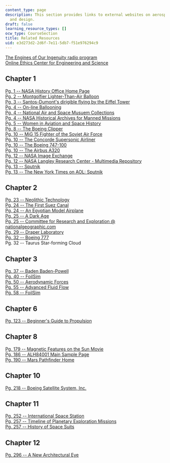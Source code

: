 ```yaml
---
content_type: page
description: This section provides links to external websites on aerospace engineering
  and design.
draft: false
learning_resource_types: []
ocw_type: CourseSection
title: Related Resources
uid: e3d273d2-2d6f-7e11-5db7-f51e976294c9
---
```

[The Engines of Our Ingenuity radio program](http://www.uh.edu/engines/)         
[Online Ethics Center for Engineering and Science](http://web.archive.org/web/20220123095311/http://www.onlineethics.org/)

## Chapter 1

[Pg. 1 -- NASA History Office Home Page](http://history.nasa.gov/)         
[Pg. 2 -- Montgolfier Lighter-Than-Air Balloon](http://web.archive.org/web/20070705214852/http://www.allstar.fiu.edu/AERO/balloon2.htm)         
[Pg. 3 -- Santos-Dumont's dirigible flying by the Eiffel Tower](http://web.archive.org/web/20120921035326/http://www.centennialofflight.gov/essay/Lighter_than_air/Beginning_of_the_Dirigible/LTA6G6.htm)         
[Pg. 4 -- On-line Ballooning](http://www.nasm.si.edu/)         
[Pg. 4 -- National Air and Space Musuem Collections](http://www.nasm.si.edu/nasm/rc.htm)         
[Pg. 4 -- NASA Historical Archives for Manned Missions](http://www.spaceflight.nasa.gov/history/index.html)         
[Pg. 5 -- Women in Aviation and Space History](http://web.archive.org/web/20220107205011/https://airandspace.si.edu/explore-and-learn/topics/women-in-aviation/)         
[Pg. 8 -- The Boeing Clipper](http://www.boeing.com/history/products/model-314-clipper.page)         
[Pg. 10 -- MiG 15 Fighter of the Soviet Air Force](https://en.wikipedia.org/wiki/Mikoyan-Gurevich_MiG-15)         
[Pg. 10 -- The Concorde Supersonic Airliner](http://www.britishairways.com/travel/concvidhome/public/en_gb)         
[Pg. 10 -- The Boeing 747-100](http://www.boeing.com/commercial/747family/pf/pf_classic_back.html)         
[Pg. 10 -- The Airbus A320](http://web.archive.org/web/20070930174428/http://www.airliners.net/info/stats.main?id=23)         
[Pg. 12 -- NASA Image Exchange](http://web.archive.org/web/20050723005805/http://nix.nasa.gov/)         
[Pg. 12 -- NASA Langley Research Center - Multimedia Repository](http://web.archive.org/web/20160116141215/http://lisar.larc.nasa.gov/)         
[Pg. 13 -- Sputnik](https://web.archive.org/web/20090401194410/http://www.hq.nasa.gov/office/pao/History/sputnik/index.html)         
[Pg. 13 -- The New York Times on AOL: Sputnik](http://www.nytimes.com/partners/aol/special/sputnik/)

## Chapter 2

[Pg. 23 -- Neolithic Technology](http://www.uh.edu/engines/epi355.htm)         
[Pg. 24 -- The First Suez Canal](http://www.uh.edu/engines/epi1257.htm)         
[Pg. 24 -- An Egyptian Model Airplane](http://www.uh.edu/engines/epi328.htm)         
[Pg. 25 -- A Dark Age](http://www.uh.edu/engines/epi577.htm)         
[Pg. 25 -- Committee for Research and Exploration @ nationalgeographic.com](http://web.archive.org/web/20110330204220/http://www.nationalgeographic.com/field/grants-programs/cre-members/)         
[Pg. 29 -- Draper Laboratory](http://www.draper.com/)         
[Pg. 32 -- Boeing 777](http://www.boeing.com/commercial/777family/)         
Pg. 32 -- Taurus Star-forming Cloud

## Chapter 3

[Pg. 37 -- Baden Baden-Powell](http://www.uh.edu/engines/epi1233.htm)         
[Pg. 40 -- FoilSim](http://www.grc.nasa.gov/WWW/K-12/FoilSim/index.html)         
[Pg. 50 -- Aerodynamic Forces](http://www.grc.nasa.gov/WWW/K-12/airplane/presar.html)         
[Pg. 55 -- Advanced Fluid Flow](http://www.simscience.org/fluid/red/downwash.html)         
[Pg. 58 -- FoilSim](http://www.grc.nasa.gov/WWW/K-12/FoilSim/index.html)

## Chapter 6

[Pg. 123 -- Beginner's Guide to Propulsion](http://www.grc.nasa.gov/WWW/K-12/airplane/bgp.html)

## Chapter 8

[Pg. 179 -- Magnetic Features on the Sun Movie](http://web.archive.org/web/20051007195040/http://science.msfc.nasa.gov/videofiles/physics_astronomy/magstorm160.rm)         
[Pg. 186 -- ALH84001 Main Sample Page](http://www-curator.jsc.nasa.gov/antmet/)         
[Pg. 190 -- Mars Pathfinder Home](http://web.archive.org/web/20051231040811/http://mpfwww.jpl.nasa.gov/MPF/index1.html)

## Chapter 10

[Pg. 218 -- Boeing Satellite System, Inc.](http://web.archive.org/web/20121031090753/http://www.boeing.com/defense-space/space/bss/)

## Chapter 11

[Pg. 252 -- International Space Station](http://spaceflight.nasa.gov/station/)         
[Pg. 257 -- Timeline of Planetary Exploration Missions](http://nssdc.gsfc.nasa.gov/planetary/chrono.html)         
[Pg. 257 -- History of Space Suits](http://web.mit.edu/16.00/www/aec/spacesuit.html)

## Chapter 12

[Pg. 296 -- A New Architectural Eye](http://www.uh.edu/engines/epi796.htm)